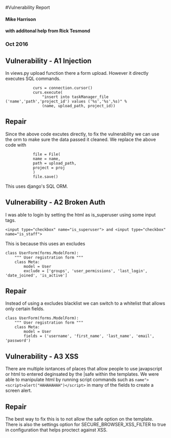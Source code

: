 #Vulnerability Report
#### Mike Harrison
#### with additonal help from Rick Tesmond

### Oct 2016

## Vulnerability - A1 Injection
In views.py upload function there a form upload. However it directly executes SQL commands.
```
            curs = connection.cursor()
            curs.execute(
                "insert into taskManager_file ('name','path','project_id') values ('%s','%s',%s)" %
                (name, upload_path, project_id))
```

## Repair
Since the above code excutes directly, to fix the vulnerability we can use the orm to make sure the data passed it cleaned.
We replace the above code with
```
            file = File(
            name = name,
            path = upload_path,
            project = proj
            )
            file.save()
```

This uses django's SQL ORM.

## Vulnerability - A2 Broken Auth
I was able to login by setting the html as is_superuser using some input tags.
```
<input type="checkbox" name="is_superuser"> and <input type="checkbox" name="is_staff">
```
This is because this uses an excludes
```
class UserForm(forms.ModelForm):
    """ User registration form """
    class Meta:
        model = User
        exclude = ['groups', 'user_permissions', 'last_login', 'date_joined', 'is_active']
```

## Repair
Instead of using a excludes blacklist we can switch to a whitelist that allows only certain fields.
```
class UserForm(forms.ModelForm):
    """ User registration form """
    class Meta:
        model = User
        fields = ('username', 'first_name', 'last_name', 'email', 'password')
```

## Vulnerability - A3 XSS
There are multiple isntances of places that allow people to use javapscript or html to entered
deginsated by the |safe within the templates.
We were able to manipulate html by running script commands such as `name"><script>alert("HAHAHAHAH")</script>` in many of the fields to create a screen alert.

## Repair
The best way to fix this is to not allow the safe option on the template.
There is also the settings option for SECURE_BROWSER_XSS_FILTER to true in configuration that helps proctect against XSS.

